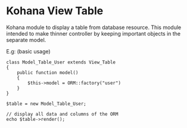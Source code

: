 Kohana View Table
=================

Kohana module to display a table from database resource. This module intended to make thinner controller
by keeping important objects in the separate model.

E.g: (basic usage) 
    
    class Model_Table_User extends View_Table
    {
        public function model()
        {
            $this->model = ORM::factory("user")
        }
    }

    $table = new Model_Table_User;

    // display all data and columns of the ORM
    echo $table->render();

